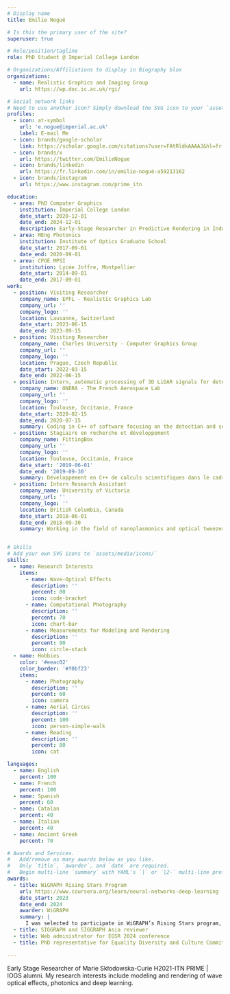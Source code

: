 ```yaml
---
# Display name
title: Emilie Nogué

# Is this the primary user of the site?
superuser: true

# Role/position/tagline
role: PhD Student @ Imperial College London

# Organizations/Affiliations to display in Biography blox
organizations:
  - name: Realistic Graphics and Imaging Group
    url: https://wp.doc.ic.ac.uk/rgi/

# Social network links
# Need to use another icon? Simply download the SVG icon to your `assets/media/icons/` folder.
profiles:
  - icon: at-symbol
    url: 'e.nogue@imperial.ac.uk'
    label: E-mail Me
  - icon: brands/google-scholar 
    link: https://scholar.google.com/citations?user=FAtRldkAAAAJ&hl=fr
  - icon: brands/x
    url: https://twitter.com/EmilieNogue
  - icon: brands/linkedin
    url: https://fr.linkedin.com/in/emilie-nogué-a59213162
  - icon: brands/instagram
    url: https://www.instagram.com/prime_itn

education:
  - area: PhD Computer Graphics
    institution: Imperial College London
    date_start: 2020-12-01
    date_end: 2024-12-01
    description: Early-Stage Researcher in Predictive Rendering in Industrial Manufacturing and Engineering European Innovative Training Network, an EU funded training network for PhD students in Computer Graphics. 
  - area: MEng Photonics
    institution: Institute of Optics Graduate School
    date_start: 2017-09-01
    date_end: 2020-09-01
  - area: CPGE MPSI
    institution: Lycée Joffre, Montpellier
    date_start: 2014-09-01
    date_end: 2017-09-01
work:
  - position: Visiting Researcher
    company_name: EPFL - Realistic Graphics Lab
    company_url: ''
    company_logo: ''
    location: Lausanne, Switzerland
    date_start: 2023-06-15
    date_end: 2023-09-15
  - position: Visiting Researcher
    company_name: Charles University - Computer Graphics Group
    company_url: ''
    company_logo: ''
    location: Prague, Czech Republic
    date_start: 2022-03-15
    date_end: 2022-06-15
  - position: Intern, automatic processing of 3D LiDAR signals for detection and segmentation
    company_name: ONERA - The French Aerospace Lab
    company_url: ''
    company_logo: ''
    location: Toulouse, Occitanie, France
    date_start: 2020-02-15
    date_end: 2020-07-15
    summary: Coding in C++ of software focusing on the detection and segmentation of dynamic elements in 3D lidar images.
  - position: Stagiaire en recherche et développement
    company_name: FittingBox
    company_url: ''
    company_logo: ''
    location: Toulouse, Occitanie, France
    date_start: '2019-06-01'
    date_end: '2019-09-30'
    summary: Développement en C++ de calculs scientifiques dans le cadre de la réalité augmentée.
  - position: Intern Research Assistant
    company_name: University of Victoria
    company_url: ''
    company_logo: ''
    location: British Columbia, Canada
    date_start: 2018-06-01
    date_end: 2018-09-30
    summary: Working in the field of nanoplasmonics and optical tweezers to study biomolecules and other sub-optical wavelength particles.


# Skills
# Add your own SVG icons to `assets/media/icons/`
skills:
  - name: Research Interests
    items:
      - name: Wave-Optical Effects
        description: ''
        percent: 80
        icon: code-bracket
      - name: Computational Photography
        description: ''
        percent: 70
        icon: chart-bar
      - name: Measurements for Modeling and Rendering
        description: ''
        percent: 90
        icon: circle-stack
  - name: Hobbies
    color: '#eeac02'
    color_border: '#f0bf23'
    items:
      - name: Photography
        description: ''
        percent: 60
        icon: camera
      - name: Aerial Circus
        description: ''
        percent: 100
        icon: person-simple-walk
      - name: Reading
        description: ''
        percent: 80
        icon: cat

languages:
  - name: English
    percent: 100
  - name: French
    percent: 100
  - name: Spanish
    percent: 60
  - name: Catalan
    percent: 40
  - name: Italian
    percent: 40
  - name: Ancient Greek
    percent: 70

# Awards and Services.
#   Add/remove as many awards below as you like.
#   Only `title`, `awarder`, and `date` are required.
#   Begin multi-line `summary` with YAML's `|` or `|2-` multi-line prefix and indent 2 spaces below.
awards:
  - title: WiGRAPH Rising Stars Program
    url: https://www.coursera.org/learn/neural-networks-deep-learning
    date_start: 2023
    date_end: 2024
    awarder: WiGRAPH
    summary: |
      I was selected to participate in WiGRAPH’s Rising Stars program, a two-year program of mentorship and workshops co-located with SIGGRAPH 2023 and 2024 to explore potential career trajectories as they enter the job market.
  - title: SIGGRAPH and SIGGRAPH Asia reviewer
  - title: Web administrator for EGSR 2024 conference
  - title: PhD representative for Equality Diversity and Culture Committee at Imperial College London 

---
```


Early Stage Researcher of Marie Skłodowska-Curie H2021-ITN PRIME | IOGS alumni.
My research interests include modeling and rendering of wave optical effects, photonics and deep learning.
